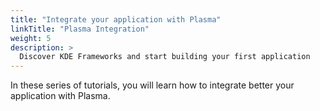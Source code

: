 ```yaml
---
title: "Integrate your application with Plasma"
linkTitle: "Plasma Integration"
weight: 5
description: >
  Discover KDE Frameworks and start building your first application
---
```


In these series of tutorials, you will learn how to integrate better your application with Plasma.
